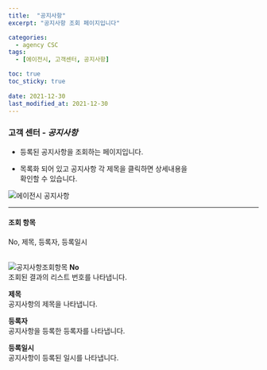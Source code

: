 ```yaml
---
title:  "공지사항"
excerpt: "공지사항 조회 페이지입니다"

categories:
  - agency CSC
tags:
  - [에이전시, 고객센터, 공지사항]

toc: true
toc_sticky: true
 
date: 2021-12-30
last_modified_at: 2021-12-30
---
```


### 고객 센터 - *공지사항*
- 등록된 공지사항을 조회하는 페이지입니다.

- 목록화 되어 있고 공지사항 각 제목을 클릭하면 상세내용을<br>확인할 수 있습니다.

![에이전시 공지사항](https://user-images.githubusercontent.com/95394003/147546203-add7b935-9fc6-464d-9040-a0ad426c5c18.jpeg)
<br>

---

#### 조회 항목
No, 제목, 등록자, 등록일시<br>
<br>

![공지사항조회항목](https://user-images.githubusercontent.com/95394003/147037538-f9a5683c-b98c-42be-aae6-b0ff34052cdc.jpeg)
**No**<br>
조회된 결과의 리스트 번호를 나타냅니다.

**제목**<br>
공지사항의 제목을 나타냅니다.

**등록자**<br>
공지사항을 등록한 등록자를 나타냅니다.

**등록일시**<br>
공지사항이 등록된 일시를 나타냅니다.